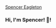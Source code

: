 [Spencer Eagleton](https://user-images.githubusercontent.com/86867967/144117811-3e9e8b78-71a4-45f0-81a8-398f36e88199.png)

### Hi, I'm Spencer! 👋!
<!--
**spencer-eagleton/spencer-eagleton** is a ✨ _special_ ✨ repository because its `README.md` (this file) appears on your GitHub profile.

Here are some ideas to get you started:

- 🔭 I’m currently working on ...
- 🌱 I’m currently learning ...
- 👯 I’m looking to collaborate on ...
- 🤔 I’m looking for help with ...
- 💬 Ask me about ...
- 📫 How to reach me: ...
- 😄 Pronouns: ...
- ⚡ Fun fact: ...
-->
